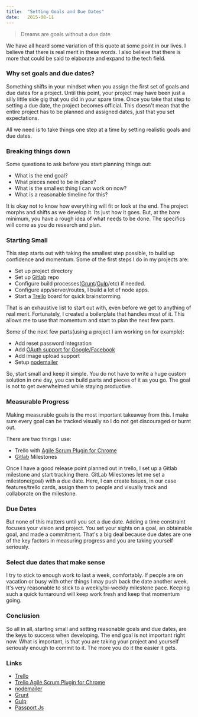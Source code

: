 ```yaml
---
title:  "Setting Goals and Due Dates"
date:   2015-08-11
---
```


> Dreams are goals without a due date

We have all heard some variation of this quote at some point in our lives. I believe that there is real merit in these words. I also believe that there is more that could be said to elaborate and expand to the tech field.

### Why set goals and due dates?

Something shifts in your mindset when you assign the first set of goals and due dates for a project. Until this point, your project may have been just a silly little side gig that you did in your spare time. Once you take that step to setting a due date, the project becomes official. This doesn't mean that the entire project has to be planned and assigned dates, just that you set expectations.

All we need is to take things one step at a time by setting realistic goals and due dates.

### Breaking things down
Some questions to ask before you start planning things out:

- What is the end goal?
- What pieces need to be in place?
- What is the smallest thing I can work on now?
- What is a reasonable timeline for this?

It is okay not to know how everything will fit or look at the end. The project morphs and shifts as we develop it. Its just how it goes. But, at the bare minimum, you have a rough idea of what needs to be done. The specifics will come as you do research and plan. 

### Starting Small
This step starts out with taking the smallest step possible, to build up confidence and momentum. Some of the first steps I do in my projects are:

- Set up project directory
- Set up [Gitlab](http://www.gitlab.com) repo
- Configure build processes([Grunt](http://www.gruntjs.com)/[Gulp](http://www.gulp.com)/etc) if needed.
- Configure app/server/routes, I build a lot of node apps.
- Start a [Trello](http://www.trello.com) board for quick brainstorming.

That is an exhaustive list to start out with, even before we get to anything of real merit. Fortunately, I created a boilerplate that handles most of it. This allows me to use that momentum and start to plan the next few parts. 

Some of the next few parts(using a project I am working on for example):

- Add reset password integration
- Add [OAuth support for Google/Facebook](http://passportjs.org/)
- Add image upload support 
- Setup [nodemailer](https://github.com/andris9/Nodemailer)

So, start small and keep it simple. You do not have to write a huge custom solution in one day, you can build parts and pieces of it as you go. The goal is not to get overwhelmed while staying productive. 

### Measurable Progress
Making measurable goals is the most important takeaway from this. I make sure every goal can be tracked visually so I do not get discouraged or burnt out.

There are two things I use: 

- Trello with [Agile Scrum Plugin for Chrome](https://chrome.google.com/webstore/detail/agile-scrum-for-trello-bo/njmflagahgdhopbcdilgahjlfiecakpe?hl=en)
- [Gitlab](http://www.gitlab.com) Milestones

Once I have a good release point planned out in trello, I set up a Gitlab milestone and start tracking there. 
GitLab Milestones let me set a milestone(goal) with a due date. Here, I can create Issues, in our case features/trello cards, assign them to people and visually track and collaborate on the milestone. 

### Due Dates
But none of this matters until you set a due date. Adding a time constraint focuses your vision and project. You set your sights on a goal, an obtainable goal, and made a commitment. That's a big deal because due dates are one of the key factors in measuring progress and you are taking yourself seriously. 

### Select due dates that make sense
I try to stick to enough work to last a week, comfortably. If people are on vacation or busy with other things I may push back the date another week. It's very reasonable to stick to a weekly/bi-weekly milestone pace. Keeping such a quick turnaround will keep work fresh and keep that momentum going.

### Conclusion
So all in all, starting small and setting reasonable goals and due dates, are the keys to success when developing. The end goal is not important right now. What is important, is that you are taking your project and yourself seriously enough to commit to it. The more you do it the easier it gets.

### Links

- [Trello](http://www.trello.com)
- [Trello Agile Scrum Plugin for Chrome](https://chrome.google.com/webstore/detail/agile-scrum-for-trello-bo/njmflagahgdhopbcdilgahjlfiecakpe?hl=en)
- [nodemailer](https://github.com/andris9/Nodemailer)
- [Grunt](http://www.gruntjs.com)
- [Gulp](http://www.gulp.com)
- [Passport Js](http://passportjs.org/)





